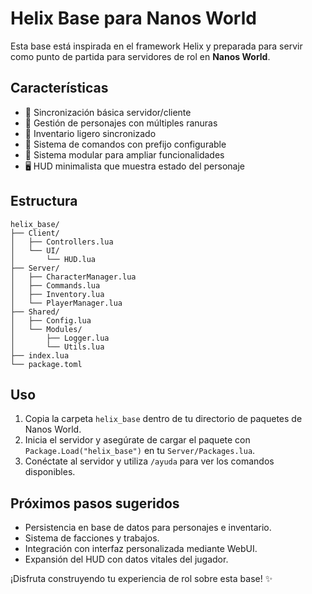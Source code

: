 # Helix Base para Nanos World

Esta base está inspirada en el framework Helix y preparada para servir como punto de partida para servidores de rol en **Nanos World**.

## Características

- 🔌 Sincronización básica servidor/cliente
- 👤 Gestión de personajes con múltiples ranuras
- 🎒 Inventario ligero sincronizado
- 💬 Sistema de comandos con prefijo configurable
- 🧩 Sistema modular para ampliar funcionalidades
- 🖥️ HUD minimalista que muestra estado del personaje

## Estructura

```
helix_base/
├── Client/
│   ├── Controllers.lua
│   └── UI/
│       └── HUD.lua
├── Server/
│   ├── CharacterManager.lua
│   ├── Commands.lua
│   ├── Inventory.lua
│   └── PlayerManager.lua
├── Shared/
│   ├── Config.lua
│   └── Modules/
│       ├── Logger.lua
│       └── Utils.lua
├── index.lua
└── package.toml
```

## Uso

1. Copia la carpeta `helix_base` dentro de tu directorio de paquetes de Nanos World.
2. Inicia el servidor y asegúrate de cargar el paquete con `Package.Load("helix_base")` en tu `Server/Packages.lua`.
3. Conéctate al servidor y utiliza `/ayuda` para ver los comandos disponibles.

## Próximos pasos sugeridos

- Persistencia en base de datos para personajes e inventario.
- Sistema de facciones y trabajos.
- Integración con interfaz personalizada mediante WebUI.
- Expansión del HUD con datos vitales del jugador.

¡Disfruta construyendo tu experiencia de rol sobre esta base! ✨
